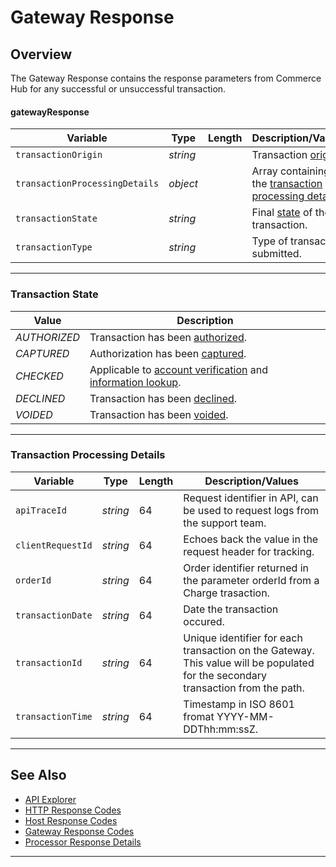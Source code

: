 # Gateway Response

## Overview

The Gateway Response contains the response parameters from Commerce Hub for any successful or unsuccessful transaction.

#### gatewayResponse

| Variable | Type | Length | Description/Values |
| ----- | ----- | ----- | ----- |
| `transactionOrigin` | *string* | | Transaction [origin](?path=docs/Resources/Master-Data/Transaction-Interaction.md#transactionorigins). |
| `transactionProcessingDetails` | *object* | | Array containing the [transaction processing details](#transaction-processing-details). |
| `transactionState` | *string* | | Final [state](#transactionstate) of the transaction. |
| `transactionType` | *string* | | Type of transaction submitted. |

---

### Transaction State

| Value | Description |
|-------|-------------|
| *AUTHORIZED* | Transaction has been [authorized](?path=docs/Resources/API-Documents/Payments/Charges.md). |
| *CAPTURED* | Authorization has been [captured](?path=docs/Resources/API-Documents/Payments/Capture.md). |
| *CHECKED* | Applicable to [account verification](?path=docs/Resources/API-Documents/Payments_VAS/Verification.md) and [information lookup](?path=docs/Resources/API-Documents/Payments_VAS/Information-Lookup.md). |
| *DECLINED* | Transaction has been [declined](?path=docs/Resources/Guides/Response-Codes/Gateway.md). |
| *VOIDED* | Transaction has been [voided](?path=docs/Resources/API-Documents/Payments/Cancel.md). |

<!-- COMPLETED_GET, INITIALIZED, PENDING, READY, TEMPLATE, SETTLED, WAITING -->

---

### Transaction Processing Details

| Variable | Type | Length | Description/Values |
| ----- | ----- | ----- | ----- |
| `apiTraceId` | *string* | 64 | Request identifier in API, can be used to request logs from the support team. |
| `clientRequestId` | *string* | 64 | Echoes back the value in the request header for tracking. |
| `orderId` | *string* | 64 | Order identifier returned in the parameter orderId from a Charge trasaction. |
| `transactionDate` | *string* | 64 | Date the transaction occured. |
| `transactionId` | *string* | 64 | Unique identifier for each transaction on the Gateway. This value will be populated for the secondary transaction from the path. |
| `transactionTime` | *string* | 64 | Timestamp in ISO 8601 fromat YYYY-MM-DDThh:mm:ssZ.

---

## See Also
- [API Explorer](../api/?type=post&path=/payments/v1/charges)
- [HTTP Response Codes](?path=docs/Resources/Guides/Response-Codes/HTTP.md)
- [Host Response Codes](?path=docs/Resources/Guides/Response-Codes/Bank-Issuer.md)
- [Gateway Response Codes](?path=docs/Resources/Guides/Response-Codes/Gateway.md)
- [Processor Response Details](?path=docs/Resources/Master-Data/Processor-Response-Details.md)

---